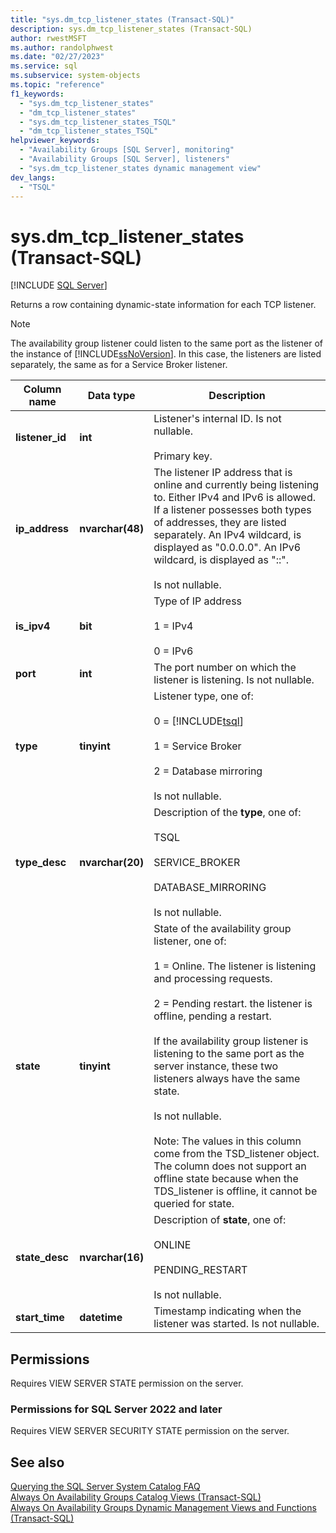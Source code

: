 ```yaml
---
title: "sys.dm_tcp_listener_states (Transact-SQL)"
description: sys.dm_tcp_listener_states (Transact-SQL)
author: rwestMSFT
ms.author: randolphwest
ms.date: "02/27/2023"
ms.service: sql
ms.subservice: system-objects
ms.topic: "reference"
f1_keywords:
  - "sys.dm_tcp_listener_states"
  - "dm_tcp_listener_states"
  - "sys.dm_tcp_listener_states_TSQL"
  - "dm_tcp_listener_states_TSQL"
helpviewer_keywords:
  - "Availability Groups [SQL Server], monitoring"
  - "Availability Groups [SQL Server], listeners"
  - "sys.dm_tcp_listener_states dynamic management view"
dev_langs:
  - "TSQL"
---
```

# sys.dm_tcp_listener_states (Transact-SQL)
[!INCLUDE [SQL Server](../../includes/applies-to-version/sqlserver.md)]

  Returns a row containing dynamic-state information for each TCP listener.  
  
> [!NOTE]
> The availability group listener could listen to the same port as the listener of the instance of [!INCLUDE[ssNoVersion](../../includes/ssnoversion-md.md)]. In this case, the listeners are listed separately, the same as for a Service Broker listener.  
  
|Column name|Data type|Description|  
|-----------------|---------------|-----------------|  
|**listener_id**|**int**|Listener's internal ID. Is not nullable.<br /><br /> Primary key.|  
|**ip_address**|**nvarchar(48)**|The listener IP address that is online and currently being listening to. Either IPv4 and IPv6 is allowed. If a listener possesses both types of addresses, they are listed separately. An IPv4 wildcard, is displayed as "0.0.0.0". An IPv6 wildcard, is displayed as "::".<br /><br /> Is not nullable.|  
|**is_ipv4**|**bit**|Type of IP address<br /><br /> 1 = IPv4<br /><br /> 0 = IPv6|  
|**port**|**int**|The port number on which the listener is listening. Is not nullable.|  
|**type**|**tinyint**|Listener type, one of:<br /><br /> 0 = [!INCLUDE[tsql](../../includes/tsql-md.md)]<br /><br /> 1 = Service Broker<br /><br /> 2 = Database mirroring<br /><br /> Is not nullable.|  
|**type_desc**|**nvarchar(20)**|Description of the **type**, one of:<br /><br /> TSQL<br /><br /> SERVICE_BROKER<br /><br /> DATABASE_MIRRORING<br /><br /> Is not nullable.|  
|**state**|**tinyint**|State of the availability group listener, one of:<br /><br /> 1 = Online. The listener is listening and processing requests.<br /><br /> 2 = Pending restart. the listener is offline, pending a restart.<br /><br /> If the availability group listener is listening to the same port as the server instance, these two listeners always have the same state.<br /><br /> Is not nullable.<br /><br /> Note: The values in this column come from the TSD_listener object. The column does not support an offline state because when the TDS_listener is offline, it cannot be queried for state.|  
|**state_desc**|**nvarchar(16)**|Description of **state**, one of:<br /><br /> ONLINE<br /><br /> PENDING_RESTART<br /><br /> Is not nullable.|  
|**start_time**|**datetime**|Timestamp indicating when the listener was started. Is not nullable.|  
  
## Permissions  
 Requires VIEW SERVER STATE permission on the server.  
  
### Permissions for SQL Server 2022 and later

Requires VIEW SERVER SECURITY STATE permission on the server.

## See also  
 [Querying the SQL Server System Catalog FAQ](../../relational-databases/system-catalog-views/querying-the-sql-server-system-catalog-faq.yml)   
 [Always On Availability Groups Catalog Views &#40;Transact-SQL&#41;](../../relational-databases/system-catalog-views/always-on-availability-groups-catalog-views-transact-sql.md)   
 [Always On Availability Groups Dynamic Management Views and Functions &#40;Transact-SQL&#41;](../../relational-databases/system-dynamic-management-views/always-on-availability-groups-dynamic-management-views-functions.md)  
  
  
